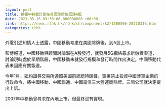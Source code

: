 ```yaml
---
layout: post
title: 據報中移動計劃在美國除牌後回歸A股
date: 2021-03-16 09:30:06.000000000 +08:00
link: https://news.rthk.hk/rthk/ch/component/k2/1580806-20210316.htm
categories: rthk
---
```


外電引述知情人士透露，中國移動考慮在美國除牌後，到A股上市。

彭博報道，中國移動與顧問討論潛在A股發行，就發展5G網絡尋求新融資渠道，討論現時處於早期階段，中國移動未就發行規模和發行時間作出決定。中國移動代表未回應有關報道。

今年1月，紐約證券交易所遵照美國前總統特朗普，簽署禁止投資中國涉軍企業的行政命令，將中國移動、中國聯通、中國電信三大營運商除牌。三間公司就決定提出上訴。

2007年中移動曾尋求在內地上市，但最終沒有實現。
